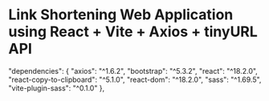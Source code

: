 # Link Shortening Web Application using React + Vite + Axios + tinyURL API

"dependencies": {
    "axios": "^1.6.2",
    "bootstrap": "^5.3.2",
    "react": "^18.2.0",
    "react-copy-to-clipboard": "^5.1.0",
    "react-dom": "^18.2.0",
    "sass": "^1.69.5",
    "vite-plugin-sass": "^0.1.0"
  },
